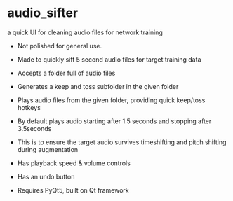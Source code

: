 # audio_sifter
a quick UI for cleaning audio files for network training

- Not polished for general use.
- Made to quickly sift 5 second audio files for target training data
- Accepts a folder full of audio files
- Generates a keep and toss subfolder in the given folder
- Plays audio files from the given folder, providing quick keep/toss hotkeys
- By default plays audio starting after 1.5 seconds and stopping after 3.5seconds
 - This is to ensure the target audio survives timeshifting and pitch shifting during augmentation
- Has playback speed & volume controls
- Has an undo button

- Requires PyQt5, built on Qt framework

